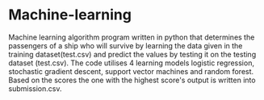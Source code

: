 # Machine-learning

Machine learning algorithm program written in python that determines the passengers of a ship who will survive by learning the data given in the training dataset(test.csv) and predict the values by testing it on the testing dataset (test.csv).
The code utilises 4 learning models logistic regression, stochastic gradient descent, support vector machines and random forest. Based on the scores the one with the highest score's output is written into submission.csv.
